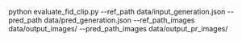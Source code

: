 python evaluate_fid_clip.py --ref_path data/input_generation.json --pred_path data/pred_generation.json --ref_path_images data/output_images/ --pred_path_images data/output_pr_images/